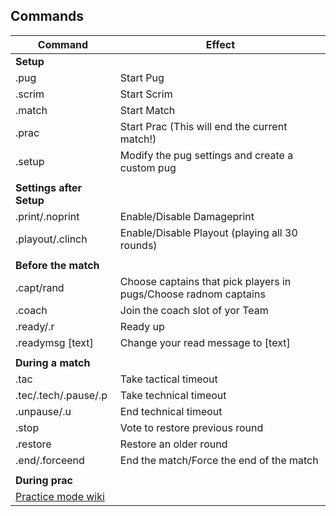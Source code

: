 ## Commands
|Command | Effect|
| --- | --- |
| **Setup**   |
| .pug | Start Pug |
| .scrim | Start Scrim |
| .match | Start Match |
| .prac | Start Prac (This will end the current match!) |
| .setup | Modify the pug settings and create a custom pug |
||
| **Settings after Setup**   |
| .print/.noprint | Enable/Disable Damageprint |
| .playout/.clinch | Enable/Disable Playout (playing all 30 rounds) |
||
| **Before the match**   |
| .capt/rand | Choose captains that pick players in pugs/Choose radnom captains |
| .coach | Join the coach slot of yor Team |
| .ready/.r | Ready up |
| .readymsg [text] | Change your read message to [text] |
||
| **During a match**   |
| .tac | Take tactical timeout |
| .tec/.tech/.pause/.p | Take technical timeout |
| .unpause/.u | End technical timeout |
| .stop | Vote to restore previous round |
| .restore | Restore an older round |
| .end/.forceend | End the match/Force the end of the match |
||
| **During prac**   |
|[Practice mode wiki](https://github.com/splewis/csgo-practice-mode)|

